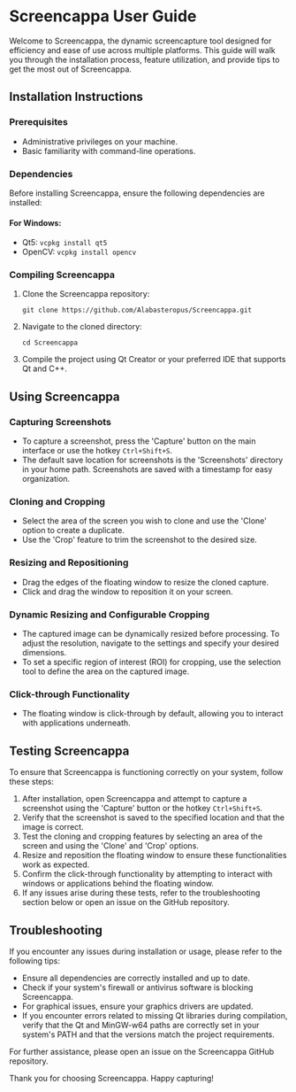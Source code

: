 # Screencappa User Guide

Welcome to Screencappa, the dynamic screencapture tool designed for efficiency and ease of use across multiple platforms. This guide will walk you through the installation process, feature utilization, and provide tips to get the most out of Screencappa.

## Installation Instructions

### Prerequisites
- Administrative privileges on your machine.
- Basic familiarity with command-line operations.

### Dependencies
Before installing Screencappa, ensure the following dependencies are installed:

#### For Windows:
- Qt5: `vcpkg install qt5`
- OpenCV: `vcpkg install opencv`

### Compiling Screencappa
1. Clone the Screencappa repository:
   ```
   git clone https://github.com/Alabasteropus/Screencappa.git
   ```
2. Navigate to the cloned directory:
   ```
   cd Screencappa
   ```
3. Compile the project using Qt Creator or your preferred IDE that supports Qt and C++.

## Using Screencappa

### Capturing Screenshots
- To capture a screenshot, press the 'Capture' button on the main interface or use the hotkey `Ctrl+Shift+S`.
- The default save location for screenshots is the 'Screenshots' directory in your home path. Screenshots are saved with a timestamp for easy organization.

### Cloning and Cropping
- Select the area of the screen you wish to clone and use the 'Clone' option to create a duplicate.
- Use the 'Crop' feature to trim the screenshot to the desired size.

### Resizing and Repositioning
- Drag the edges of the floating window to resize the cloned capture.
- Click and drag the window to reposition it on your screen.

### Dynamic Resizing and Configurable Cropping
- The captured image can be dynamically resized before processing. To adjust the resolution, navigate to the settings and specify your desired dimensions.
- To set a specific region of interest (ROI) for cropping, use the selection tool to define the area on the captured image.

### Click-through Functionality
- The floating window is click-through by default, allowing you to interact with applications underneath.

## Testing Screencappa

To ensure that Screencappa is functioning correctly on your system, follow these steps:

1. After installation, open Screencappa and attempt to capture a screenshot using the 'Capture' button or the hotkey `Ctrl+Shift+S`.
2. Verify that the screenshot is saved to the specified location and that the image is correct.
3. Test the cloning and cropping features by selecting an area of the screen and using the 'Clone' and 'Crop' options.
4. Resize and reposition the floating window to ensure these functionalities work as expected.
5. Confirm the click-through functionality by attempting to interact with windows or applications behind the floating window.
6. If any issues arise during these tests, refer to the troubleshooting section below or open an issue on the GitHub repository.

## Troubleshooting

If you encounter any issues during installation or usage, please refer to the following tips:

- Ensure all dependencies are correctly installed and up to date.
- Check if your system's firewall or antivirus software is blocking Screencappa.
- For graphical issues, ensure your graphics drivers are updated.
- If you encounter errors related to missing Qt libraries during compilation, verify that the Qt and MinGW-w64 paths are correctly set in your system's PATH and that the versions match the project requirements.

For further assistance, please open an issue on the Screencappa GitHub repository.

Thank you for choosing Screencappa. Happy capturing!
